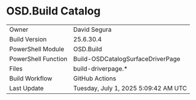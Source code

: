 ﻿# OSD.Build Catalog

| | |
|-|-|
| Owner | David Segura |
| Build Version | 25.6.30.4 |
| PowerShell Module | OSD.Build |
| PowerShell Function | Build-OSDCatalogSurfaceDriverPage |
| Files | build-driverpage.* |
| Build Workflow | GitHub Actions |
| Last Update | Tuesday, July 1, 2025 5:09:42 AM UTC |
